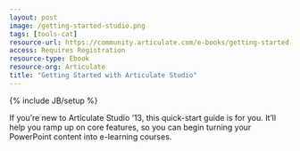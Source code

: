 ```yaml
---
layout: post
image: /getting-started-studio.png
tags: [tools-cat]
resource-url: https://community.articulate.com/e-books/getting-started-with-articulate-studio
access: Requires Registration
resource-type: Ebook
resource-org: Articulate
title: "Getting Started with Articulate Studio"
---
```

{% include JB/setup %}

If you’re new to Articulate Studio ’13, this quick-start guide is for you. It’ll help you ramp up on core features, so you can begin turning your PowerPoint content into e-learning courses.
